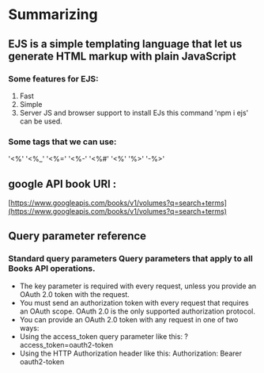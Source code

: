 # Summarizing

## EJS is a simple templating language that let us generate HTML markup with plain JavaScript 

### Some features for EJS:
1. Fast
2. Simple 
3. Server JS and browser support to install EJs this command 'npm i ejs' can be used.


### Some tags that we can use:
 '<%' '<%_' '<%=' '<%-' '<%#' '<%' '%>' '-%>' 


## google API book URl :
 [https://www.googleapis.com/books/v1/volumes?q=search+terms](https://www.googleapis.com/books/v1/volumes?q=search+terms) 


## Query parameter reference 

### Standard query parameters Query parameters that apply to all Books API operations. 
* The key parameter is required with every request, unless you provide an OAuth 2.0 token with the request. 
* You must send an authorization token with every request that requires an OAuth scope. OAuth 2.0 is the only supported authorization protocol. 
* You can provide an OAuth 2.0 token with any request in one of two ways: 
* Using the access_token query parameter like this: ?access_token=oauth2-token 
* Using the HTTP Authorization header like this: Authorization: Bearer oauth2-token